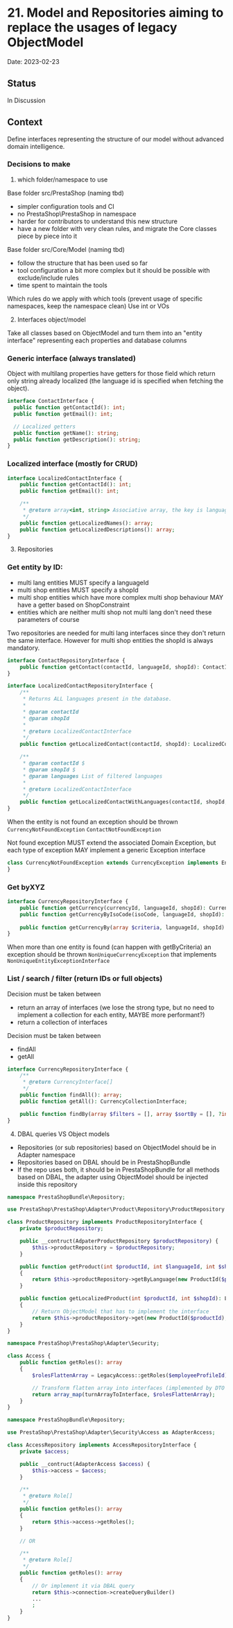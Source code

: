 # 21. Model and Repositories aiming to replace the usages of legacy ObjectModel

Date: 2023-02-23

## Status

In Discussion

## Context

Define interfaces representing the structure of our model without advanced domain intelligence. 

### Decisions to make

1. which folder/namespace to use 

Base folder src/PrestaShop (naming tbd)
- simpler configuration tools and CI
- no PrestaShop\PrestaShop in namespace
- harder for contributors to understand this new structure
- have a new folder with very clean rules, and migrate the Core classes piece by piece into it

Base folder src/Core/Model (naming tbd)
- follow the structure that has been used so far
- tool configuration a bit more complex but it should be possible with exclude/include rules
- time spent to maintain the tools

Which rules do we apply with which tools (prevent usage of specific namespaces, keep the namespace clean)
Use int or VOs

2. Interfaces object/model

Take all classes based on ObjectModel and turn them into an "entity interface" representing each properties and database columns

### Generic interface (always translated)
Object with multilang properties have getters for those field which return only string already localized (the language id is specified when fetching the object).

```php
interface ContactInterface {
  public function getContactId(): int;
  public function getEmail(): int;

  // Localized getters
  public function getName(): string;
  public function getDescription(): string;
}
```

### Localized interface (mostly for CRUD)

```php
interface LocalizedContactInterface {
    public function getContactId(): int;
    public function getEmail(): int;

    /**
     * @return array<int, string> Associative array, the key is languageId and the value is the localized value.
     */
    public function getLocalizedNames(): array;
    public function getLocalizedDescriptions(): array;
}
```

3. Repositories

### Get entity by ID:
- multi lang entities MUST specify a languageId
- multi shop entities MUST specify a shopId
- multi shop entities which have more complex multi shop behaviour MAY have a getter based on ShopConstraint
- entities which are neither multi shop not multi lang don't need these parameters of course

Two repositories are needed for multi lang interfaces since they don't return the same interface. However for multi shop entities the shopId is always mandatory.

```php
interface ContactRepositoryInterface {
    public function getContact(contactId, languageId, shopId): ContactInterface;
}

interface LocalizedContactRepositoryInterface {
    /**
     * Returns ALL languages present in the database.
     *
     * @param contactId
     * @param shopId
     *
     * @return LocalizedContactInterface
     */
    public function getLocalizedContact(contactId, shopId): LocalizedContactInterface;

    /**
     * @param contactId $
     * @param shopId $
     * @param languages List of filtered languages
     *
     * @return LocalizedContactInterface
     */
    public function getLocalizedContactWithLanguages(contactId, shopId, languages): LocalizedContactInterface;
}
```

When the entity is not found an exception should be thrown `CurrencyNotFoundException` `ContactNotFoundException`

Not found exception MUST extend the associated Domain Exception, but each type of exception MAY implement a generic Exception interface

```php
class CurrencyNotFoundException extends CurrencyException implements EntityNotFoundExceptionInterface {
}
```

### Get byXYZ

```php
interface CurrencyRepositoryInterface {
    public function getCurrency(currencyId, languageId, shopId): CurrencyInterface;
    public function getCurrencyByIsoCode(isoCode, languageId, shopId): CurrencyInterface;
    
    public function getCurrencyBy(array $criteria, languageId, shopId): CurrencyInterface;
}
```

When more than one entity is found (can happen with getByCriteria) an exception should be thrown `NonUniqueCurrencyException` that implements `NonUniqueEntityExceptionInterface`

### List / search / filter (return IDs or full objects)

Decision must be taken between
- return an array of interfaces (we lose the strong type, but no need to implement a collection for each entity, MAYBE more performant?)
- return a collection of interfaces

Decision must be taken between
- findAll
- getAll

```php
interface CurrencyRepositoryInterface {
    /**
     * @return CurrencyInterface[]
     */
    public function findAll(): array;
    public function getAll(): CurrencyCollectionInterface;

    public function findBy(array $filters = [], array $sortBy = [], ?int $limit = null, ?int $offset = null): array;
}
```

4. DBAL queries VS Object models
- Repositories (or sub repositories) based on ObjectModel should be in Adapter namespace
- Repositories based on DBAL should be in PrestaShopBundle
- If the repo uses both, it should be in PrestaShopBundle for all methods based on DBAL, the adapter using ObjectModel should be injected inside this repository

```php
namespace PrestaShopBundle\Repository;

use PrestaShop\PrestaShop\Adapter\Product\Repository\ProductRepository as AdpaterProductRepository;

class ProductRepository implements ProductRepositoryInterface {
    private $productRepository;

    public __contruct(AdpaterProductRepository $productRepository) {
        $this->productRepository = $productRepository;
    }

    public function getProduct(int $productId, int $languageId, int $shopId): LocalizedProductInterface
    {
        return $this->productRepository->getByLanguage(new ProductId($productId), new ShopId($shopId), new LanguageId($languageId));
    }

    public function getLocalizedProduct(int $productId, int $shopId): LocalizedProductInterface
    {
        // Return ObjectModel that has to implement the interface
        return $this->productRepository->get(new ProductId($productId), new ShopId($shopId));
    }
}
```

```php
namespace PrestaShop\PrestaShop\Adapter\Security;

class Access {
    public function getRoles(): array
    {
        $rolesFlattenArray = LegacyAccess::getRoles($employeeProfileId);

        // Transform flatten array into interfaces (implemented by DTO probaly)
        return array_map(turnArrayToInterface, $rolesFlattenArray);
    }
}

namespace PrestaShopBundle\Repository;

use PrestaShop\PrestaShop\Adapter\Security\Access as AdapterAccess;

class AccessRepository implements AccessRepositoryInterface {
    private $access;

    public __contruct(AdapterAccess $access) {
        $this->access = $access;
    }

    /**
     * @return Role[]
     */
    public function getRoles(): array
    {
        return $this->access->getRoles();
    }

    // OR

    /**
     * @return Role[]
     */
    public function getRoles(): array
    {
        // Or implement it via DBAL query
        return $this->connection->createQueryBuilder()
        ...
        ;
    }
}
```

